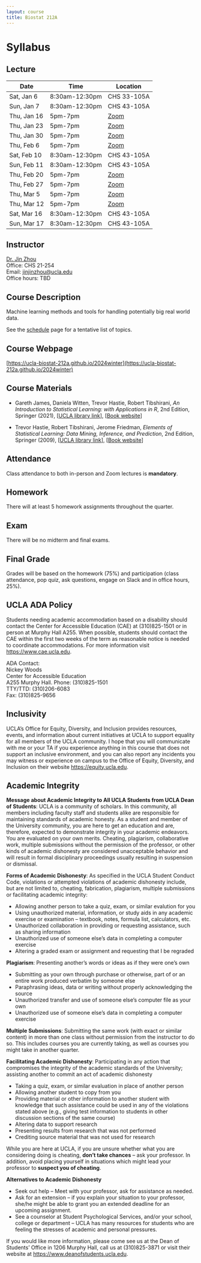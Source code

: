 ```yaml
---
layout: course
title: Biostat 212A
---
```


# Syllabus

## Lecture

| Date         | Time          | Location                                   |
|--------------|---------------|--------------------------------------------|
| Sat, Jan 6   | 8:30am-12:30pm | CHS 33-105A                                |
| Sun, Jan 7   | 8:30am-12:30pm | CHS 43-105A                                |
| Thu, Jan 16  | 5pm-7pm | [Zoom]() |
| Thu, Jan 23  | 5pm-7pm | [Zoom]() |
| Thu, Jan 30  | 5pm-7pm | [Zoom]() |
| Thu, Feb 6   | 5pm-7pm | [Zoom]() |
| Sat, Feb 10  | 8:30am-12:30pm | CHS 43-105A                                |
| Sun, Feb 11  | 8:30am-12:30pm | CHS 43-105A                                |
| Thu, Feb 20  | 5pm-7pm | [Zoom]() |
| Thu, Feb 27  | 5pm-7pm | [Zoom]() |
| Thu, Mar 5   | 5pm-7pm | [Zoom]() |
| Thu, Mar 12  | 5pm-7pm | [Zoom]() |
| Sat, Mar 16  | 8:30am-12:30pm | CHS 43-105A                                |
| Sun, Mar 17  | 8:30am-12:30pm | CHS 43-105A                                |

## Instructor

[Dr. Jin Zhou](https://ph.ucla.edu/about/faculty-staff-directory/jin-zhou)  
Office: CHS 21-254  
Email: <jinjinzhou@ucla.edu>  
Office hours: TBD  

## Course Description

Machine learning methods and tools for handling potentially big real world data.

See the [schedule](https://ucla-biostat-212a.github.io/2024winter/schedule/schedule.html) page for a tentative list of topics.

## Course Webpage

[https://ucla-biostat-212a.github.io/2024winter](https://ucla-biostat-212a.github.io/2024winter)

## Course Materials

* Gareth James, Daniela Witten, Trevor Hastie, Robert Tibshirani, _An Introduction to Statistical Learning: with Applications in R_, 2nd Edition, Springer (2021), \[[UCLA library link](https://search.library.ucla.edu/permalink/01UCS_LAL/17p22dp/alma9917455728606531)\], \[[Book website](https://www.statlearning.com/)\]

* Trevor Hastie, Robert Tibshirani, Jerome Friedman, _Elements of Statistical Learning: Data Mining, Inference, and Prediction_, 2nd Edition, Springer (2009), \[[UCLA library link](https://search.library.ucla.edu/permalink/01UCS_LAL/17p22dp/alma9914833914706531)\], \[[Book website](https://hastie.su.domains/ElemStatLearn/)\]

## Attendance

Class attendance to both in-person and Zoom lectures is **mandatory**.

## Homework

There will at least 5 homework assignments throughout the quarter.  

## Exam

There will be no midterm and final exams.  

## Final Grade

Grades will be based on the homework (75%) and participation (class attendance, pop quiz, ask questions, engage on Slack and in office hours, 25%).

## UCLA ADA Policy 

Students needing academic accommodation based on a disability should contact the Center for Accessible Education (CAE) at (310)825-1501 or in person at Murphy Hall A255. When possible, students should contact the CAE within the first two weeks of the term as reasonable notice is needed to coordinate accommodations. For more information visit <https://www.cae.ucla.edu>.

ADA Contact:  
Nickey Woods   
Center for Accessible Education  
A255 Murphy Hall. 
Phone: (310)825-1501  
TTY/TTD: (310)206-6083  
Fax: (310)825-9656  

## Inclusivity

UCLA’s Office for Equity, Diversity, and Inclusion provides resources, events, and information about current initiatives at UCLA to support equality for all members of the UCLA community. I hope that you will communicate with me or your TA if you experience anything in this course that does not support an inclusive environment, and you can also report any incidents you may witness or experience on campus to the Office of Equity, Diversity, and Inclusion on their website <https://equity.ucla.edu>.

## Academic Integrity

**Message about Academic Integrity to All UCLA Students from UCLA Dean of Students**: UCLA is a community of scholars. In this community, all members including faculty staff and students alike are responsible for maintaining standards of academic honesty. As a student and member of the University community, you are here to get an education and are, therefore, expected to demonstrate integrity in your academic endeavors. You are evaluated on your own merits. Cheating, plagiarism, collaborative work, multiple submissions without the permission of the professor, or other kinds of academic dishonesty are considered unacceptable behavior and will result in formal disciplinary proceedings usually resulting in suspension or dismissal.

**Forms of Academic Dishonesty**: As specified in the UCLA Student Conduct Code, violations or attempted violations of academic dishonesty include, but are not limited to, cheating, fabrication, plagiarism, multiple submissions or facilitating academic integrity:   
* Allowing another person to take a quiz, exam, or similar evalution for you  
* Using unauthorized material, information, or study aids in any academic exercise or examination – textbook, notes, formula list, calculators, etc.  
* Unauthorized collaboration in providing or requesting assistance, such as sharing information   
* Unauthorized use of someone else’s data in completing a computer exercise  
* Altering a graded exam or assignment and requesting that I be regraded

**Plagiarism**: Presenting another’s words or ideas as if they were one’s own  
* Submitting as your own through purchase or otherwise, part of or an entire work produced verbatim by someone else  
* Paraphrasing ideas, data or writing without properly acknowledging the source  
* Unauthorized transfer and use of someone else’s computer file as your own  
* Unauthorized use of someone else’s data in completing a computer exercise  

**Multiple Submissions**: Submitting the same work (with exact or similar content) in more than one class without permission from the instructor to do so. This includes courses you are currently taking, as well as courses you might take in another quarter.

**Facilitating Academic Dishonesty**: Participating in any action that compromises the integrity of the academic standards of the University; assisting another to commit an act of academic dishonesty   
* Taking a quiz, exam, or similar evaluation in place of another person   
* Allowing another student to copy from you  
* Providing material or other information to another student with knowledge that such assistance could be used in any of the violations stated above (e.g., giving test information to students in other discussion sections of the same course)  
* Altering data to support research  
* Presenting results from research that was not performed  
* Crediting source material that was not used for research  

While you are here at UCLA, if you are unsure whether what you are considering doing is cheating, **don’t take chances** – ask your professor. In addition, avoid placing yourself in situations which might lead your professor to **suspect you of cheating**.

**Alternatives to Academic Dishonesty**

* Seek out help – Meet with your professor, ask for assistance as needed.  
* Ask for an extension – if you explain your situation to your professor, she/he might be able to grant you an extended deadline for an upcoming assignment.  
*	See a counselor at Student Psychological Services, and/or your school, college or department – UCLA has many resources for students who are feeling the stresses of academic and personal pressures. 

If you would like more information, please come see us at the Dean of Students’ Office in 1206 Murphy Hall, call us at (310)825-3871 or visit their website at <https://www.deanofstudents.ucla.edu>.
